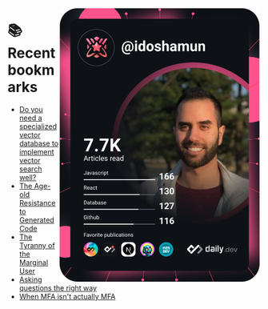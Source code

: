 <a href="https://app.daily.dev/idoshamun"><img src="https://raw.githubusercontent.com/idoshamun/idoshamun/devcard/devcard.svg" align='right' width="400" alt="Ido Shamun's Dev Card"/></a>

# 📚 Recent bookmarks
<!-- BOOKMARKS:START -->
- [Do you need a specialized vector database to implement vector search well?](https://app.daily.dev/posts/xvc7cTgXy?utm_source=rss&utm_medium=bookmarks&utm_campaign=28849d86070e4c099c877ab6837c61f0)
- [The Age-old Resistance to Generated Code](https://app.daily.dev/posts/J5rI1ieHz?utm_source=rss&utm_medium=bookmarks&utm_campaign=28849d86070e4c099c877ab6837c61f0)
- [The Tyranny of the Marginal User](https://app.daily.dev/posts/4PYeE9o5O?utm_source=rss&utm_medium=bookmarks&utm_campaign=28849d86070e4c099c877ab6837c61f0)
- [Asking questions the right way](https://app.daily.dev/posts/uyJ065G2s?utm_source=rss&utm_medium=bookmarks&utm_campaign=28849d86070e4c099c877ab6837c61f0)
- [When MFA isn&#39;t actually MFA](https://app.daily.dev/posts/Mua6ZR2Dn?utm_source=rss&utm_medium=bookmarks&utm_campaign=28849d86070e4c099c877ab6837c61f0)
<!-- BOOKMARKS:END -->
